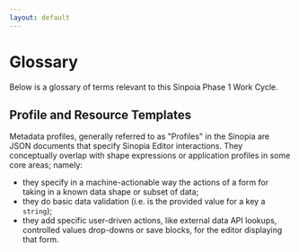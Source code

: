```yaml
---
layout: default
---
```


# Glossary

Below is a glossary of terms relevant to this Sinpoia Phase 1 Work Cycle.

## Profile and Resource Templates

Metadata profiles, generally referred to as "Profiles" in the Sinopia 
are JSON documents that specify Sinopia Editor interactions. They  conceptually overlap with shape expressions or application profiles in some core areas; namely:
* they specify in a machine-actionable way the actions of a form for taking in a known data shape or subset of data;
* they do basic data validation (i.e. is the provided value for a key a `string`);
* they add specific user-driven actions, like external data API lookups, controlled values drop-downs or save blocks, for the editor displaying that form.
